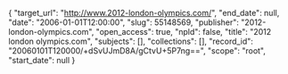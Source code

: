 {
  "target_url": "http://www.2012-london-olympics.com/", 
  "end_date": null, 
  "date": "2006-01-01T12:00:00", 
  "slug": 55148569, 
  "publisher": "2012-london-olympics.com", 
  "open_access": true, 
  "npld": false, 
  "title": "2012 london olympics.com", 
  "subjects": [], 
  "collections": [], 
  "record_id": "20060101T120000/+dSvUJmD8A/gCtvU+5P7ng==", 
  "scope": "root", 
  "start_date": null
}

